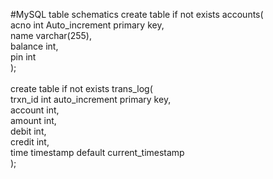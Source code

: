 #MySQL table schematics
create table if not exists accounts(<br>
    acno int Auto_increment primary key,<br>
    name varchar(255),<br>
    balance int,<br>
    pin int<br>
);<br>
<br>
create table if not exists trans_log(<br>
    trxn_id int auto_increment primary key,<br>
    account int,<br>
    amount int,<br>
    debit int,<br>
    credit int,<br>
    time timestamp default current_timestamp<br>
);<br>